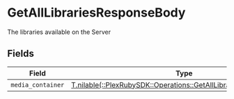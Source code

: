 # GetAllLibrariesResponseBody

The libraries available on the Server


## Fields

| Field                                                                                                                           | Type                                                                                                                            | Required                                                                                                                        | Description                                                                                                                     |
| ------------------------------------------------------------------------------------------------------------------------------- | ------------------------------------------------------------------------------------------------------------------------------- | ------------------------------------------------------------------------------------------------------------------------------- | ------------------------------------------------------------------------------------------------------------------------------- |
| `media_container`                                                                                                               | [T.nilable(::PlexRubySDK::Operations::GetAllLibrariesMediaContainer)](../../models/operations/getalllibrariesmediacontainer.md) | :heavy_minus_sign:                                                                                                              | N/A                                                                                                                             |